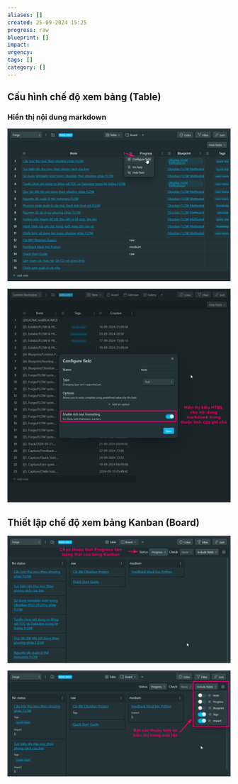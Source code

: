 ```yaml
---
aliases: []
created: 25-09-2024 15:25
progress: raw
blueprint: []
impact: 
urgency: 
tags: []
category: []
---
```

## Cấu hình chế độ xem bảng (Table)

### Hiển thị nội dung markdown

![](../6.%20Vault/attachments/obsidian_project_configure_field.png)

![](../6.%20Vault/attachments/obsidian_project_enable_rich_text_formating.png)

## Thiết lập chế độ xem bảng Kanban (Board)

![](../6.%20Vault/attachments/choose_progress_properties_as_status_field.png)

![](../6.%20Vault/attachments/Pasted%20image%2020240925153203.png)